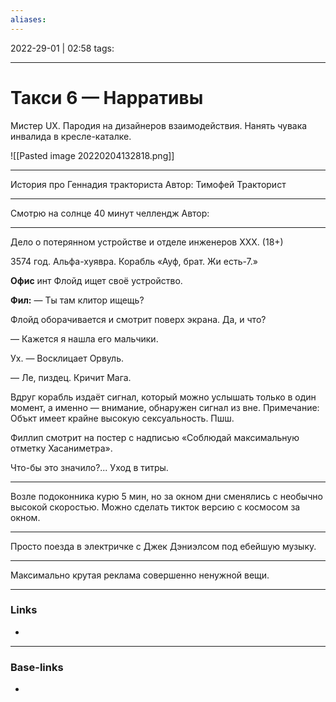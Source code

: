 ```yaml
---
aliases:
---
```

2022-29-01 | 02:58
tags: 
___

# Такси 6 — Нарративы

Мистер UX.
Пародия на дизайнеров взаимодействия. Нанять чувака инвалида в кресле-каталке.

![[Pasted image 20220204132818.png]]

---
История про Геннадия тракториста
Автор: Тимофей Тракторист

---
Смотрю на солнце 40 минут челлендж
Автор:

---

Дело о потерянном устройстве и отделе инженеров XXX. (18+)

3574 год. Альфа-хуявра. Корабль «Ауф, брат. Жи есть-7.»

**Офис** инт
Флойд ищет своё устройство.

**Фил:**
— Ты там клитор ищещь?

Флойд оборачивается и смотрит поверх экрана. Да, и что?

— Кажется я нашла его мальчики.

Ух. — Восклицает Орвуль.

— Ле, пиздец. Кричит Мага.

Вдруг корабль издаёт сигнал, который можно услышать только в один момент, а именно — внимание, обнаружен сигнал из вне. Примечание: Объкт имеет крайне высокую сексуальность. Пшш.

Филлип смотрит на постер с надписью «Соблюдай максимальную отметку Хасаниметра».

Что-бы это значило?... Уход в титры.

---
Возле подоконника курю 5 мин, но за окном дни сменялись с необычно высокой скоростью. Можно сделать тикток версию с космосом за окном.


---

Просто поезда в электричке с Джек Дэниэлсом под ебейшую музыку.


----

Максимально крутая реклама совершенно ненужной вещи.


___
### Links
- 

___
### Base-links
-

